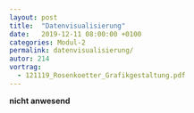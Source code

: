 ```yaml
---
layout: post
title:  "Datenvisualisierung"
date:   2019-12-11 08:00:00 +0100
categories: Modul-2
permalink: datenvisualisierung/
autor: 214
vortrag:
  - 121119_Rosenkoetter_Grafikgestaltung.pdf
---
```


__nicht anwesend__